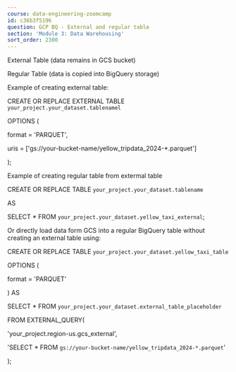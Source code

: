 ```yaml
---
course: data-engineering-zoomcamp
id: c36b3f5196
question: GCP BQ - External and regular table
section: 'Module 3: Data Warehousing'
sort_order: 2300
---
```


External Table (data remains in GCS bucket)

Regular Table (data is copied into BigQuery storage)

Example of creating external table:

CREATE OR REPLACE EXTERNAL TABLE `your_project.your_dataset.tablenamel`

OPTIONS (

format = 'PARQUET',

uris = ['gs://your-bucket-name/yellow_tripdata_2024-*.parquet']

);

Example of creating regular table from extermal table

CREATE OR REPLACE TABLE `your_project.your_dataset.tablename`

AS

SELECT * FROM `your_project.your_dataset.yellow_taxi_external`;

Or directly load data form GCS into a regular BigQuery table without creating an external table using:

CREATE OR REPLACE TABLE `your_project.your_dataset.yellow_taxi_table`

OPTIONS (

format = 'PARQUET'

) AS

SELECT * FROM `your_project.your_dataset.external_table_placeholder`

FROM EXTERNAL_QUERY(

'your_project.region-us.gcs_external',

'SELECT * FROM `gs://your-bucket-name/yellow_tripdata_2024-*.parquet`'

);

